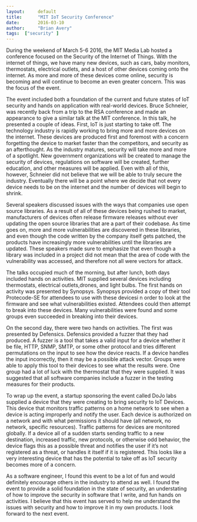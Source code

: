```yaml
---
layout:     default 
title:      "MIT IoT Security Conference"
date:       2016-03-10
author:     "Brian Avery"
tags:  ["security" ]
---
```




During the weekend of March 5-6 2016, the MIT Media Lab hosted a conference focused on the Security of the Internet of Things. With the internet of things, we have many new devices, such as cars, baby monitors, thermostats, electrical outlets, and a host of other devices coming onto the internet. As more and more of these devices come online, security is becoming and will continue to become an even greater concern. This was the focus of the event.

The event included both a foundation of the current and future states of IoT security and hands on application with real-world devices.  Bruce Schneier, was recently back from a trip to the RSA conference and made an appearance to give a similar talk at the MIT conference. In this talk, he presented a couple of ideas. First, IoT is just starting to take off. The technology industry is rapidly working to bring more and more devices on the internet. These devices are produced first and foremost with a concern forgetting the device to market faster than the competitors, and security as an afterthought. As the industry matures, security will take more and more of a spotlight. New government organizations will be created to manage the security of devices, regulations on software will be created, further education, and other measures will be applied. Even with all of this, however, Schneier did not believe that we will be able to truly secure the industry. Eventually there will be a point where we decide that not every device needs to be on the internet and the number of devices will begin to shrink.

Several speakers discussed issues with the ways that companies use open source libraries. As a result of all of these devices being rushed to market, manufacturers of devices often release firmware releases without ever updating the open source libraries that are a part of their codebase. As time goes on, more and more vulnerabilities are discovered in these libraries, and even though the code written by the company itself gets patched, the products have increasingly more vulnerabilities until the libraries are updated. These speakers made sure to emphasize that even though a library was included in a project did not mean that the area of code with the vulnerability was accessed, and therefore not all were vectors for attack.

The talks occupied much of the morning, but after lunch, both days included hands on activities. MIT supplied several devices including thermostats, electrical outlets,drones, and light bulbs. The first hands on activity was presented by Synopsys. Synopsys provided a copy of their tool Protecode-SE for attendees to use with these devicesi n order to look at the firmware and see what vulnerabilities existed. Attendees could then attempt to break into these devices. Many vulnerabilities were found and some groups even succeeded in breaking into their devices.

On the second day, there were two hands on activities. The first was presented by Defensics. Defensics provided a fuzzer that they had produced. A fuzzer is a tool that takes a valid input for a device whether it be file, HTTP, SNMP, SMTP, or some other protocol and tries different permutations on the input to see how the device reacts. If a device handles the input incorrectly, then it may be a possible attack vector. Groups were able to apply this tool to their devices to see what the results were. One group had a lot of luck with the thermostat that they were supplied. It was suggested that all software companies include a fuzzer in the testing measures for their products.

To wrap up the event, a startup sponsoring the event called DoJo labs supplied a device that they were creating to bring security to IoT Devices. This device that monitors traffic patterns on a home network to see when a device is acting improperly and notify the user. Each device is authorized on a  network and with what permissions it should have (all network, no network, specific resources). Traffic patterns for devices are monitored globally. If a device all of a sudden starts sending traffic to a new destination, increased traffic, new protocols, or otherwise odd behavior, the device flags this as a possible threat and notifies the user if it’s not registered as a threat, or handles it itself if it is registered. This looks like a very interesting device that has the potential to take off as IoT security becomes more of a concern.

As a software engineer, I found this event to be a lot of fun and would definitely encourage others in the industry to attend as well. I found the event to provide a solid foundation in the state of security, an understating of how to improve the security in software that I write, and fun hands on activities. I believe that this event has served to help me understand the issues with security and how to improve it in my own products. I look forward to the next event.